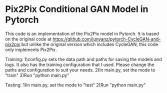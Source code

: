 Pix2Pix Conditional GAN Model in Pytorch
========================================

This code is an implementation of the Pix2Pix model in Pytorch.
It is based on the original code at 
https://github.com/junyanz/pytorch-CycleGAN-and-pix2pix 
but unlike the original version which includes CycleGAN, 
this code only implements Pix2Pix.

Training:
1)config.py sets the data path and paths for saving the models and logs.
  It also has the training configuration that I used. 
  Please change the paths and configuration to suit your needs.
2)In main.py, set the mode to "train"
3)Run "python main.py"


Testing:
1)In main.py, set the mode to "test"
2)Run "python main.py"
 
